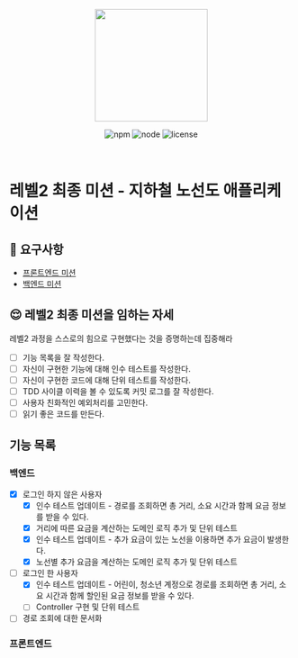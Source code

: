<p align="center">
    <img width="200px;" src="https://raw.githubusercontent.com/woowacourse/atdd-subway-admin-frontend/master/images/main_logo.png"/>
</p>
<p align="center">
  <img alt="npm" src="https://img.shields.io/badge/npm-%3E%3D%205.5.0-blue">
  <img alt="node" src="https://img.shields.io/badge/node-%3E%3D%209.3.0-blue">
  <img alt="license" src="https://img.shields.io/github/license/woowacourse/atdd-subway-2020">
</p>

<br>

# 레벨2 최종 미션 - 지하철 노선도 애플리케이션

## 🎯 요구사항
- [프론트엔드 미션](https://github.com/woowacourse/atdd-subway-2020/blob/master/frontend-mission.md)
- [백엔드 미션](https://github.com/woowacourse/atdd-subway-2020/blob/master/backend-mission.md)

## 😌 레벨2 최종 미션을 임하는 자세
레벨2 과정을 스스로의 힘으로 구현했다는 것을 증명하는데 집중해라
- [ ] 기능 목록을 잘 작성한다.  
- [ ] 자신이 구현한 기능에 대해 인수 테스트를 작성한다.
- [ ] 자신이 구현한 코드에 대해 단위 테스트를 작성한다.
- [ ] TDD 사이클 이력을 볼 수 있도록 커밋 로그를 잘 작성한다.
- [ ] 사용자 친화적인 예외처리를 고민한다.
- [ ] 읽기 좋은 코드를 만든다.

## 기능 목록
### 백엔드
- [X] 로그인 하지 않은 사용자
    - [x] 인수 테스트 업데이트 - 경로를 조회하면 총 거리, 소요 시간과 함께 요금 정보를 받을 수 있다.
    - [X] 거리에 따른 요금을 계산하는 도메인 로직 추가 및 단위 테스트
    - [X] 인수 테스트 업데이트 - 추가 요금이 있는 노선을 이용하면 추가 요금이 발생한다.
    - [X] 노선별 추가 요금을 계산하는 도메인 로직 추가 및 단위 테스트
- [ ] 로그인 한 사용자
    - [x] 인수 테스트 업데이트 - 어린이, 청소년 계정으로 경로를 조회하면 총 거리, 소요 시간과 함께 할인된 요금 정보를 받을 수 있다.
    - [ ] Controller 구현 및 단위 테스트
- [ ] 경로 조회에 대한 문서화
### 프론트엔드